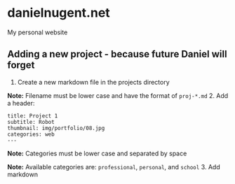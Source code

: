 # danielnugent.net
My personal website

## Adding a new project - because future Daniel will forget
1. Create a new markdown file in the projects directory

  **Note:** Filename must be lower case and have the format of `proj-*.md`
2. Add a header:

  ```
  title: Project 1
  subtitle: Robot
  thumbnail: img/portfolio/08.jpg
  categories: web
  ---
  ```

  **Note:** Categories must be lower case and separated by space

  **Note:** Available categories are: `professional`, `personal`, and `school`
3. Add markdown
